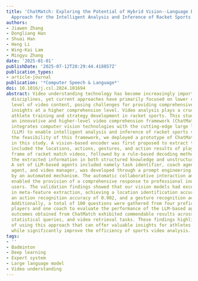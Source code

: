 ```yaml
---
title: 'ChatMatch: Exploring the Potential of Hybrid Vision--Language Deep Learning
  Approach for the Intelligent Analysis and Inference of Racket Sports'
authors:
- Jiawen Zhang
- Dongliang Han
- Shuai Han
- Heng Li
- Wing-Kai Lam
- Mingyu Zhang
date: '2025-01-01'
publishDate: '2025-07-12T20:29:44.418857Z'
publication_types:
- article-journal
publication: '*Computer Speech & Language*'
doi: 10.1016/j.csl.2024.101694
abstract: Video understanding technology has become increasingly important in various
  disciplines, yet current approaches have primarily focused on lower comprehension
  level of video content, posing challenges for providing comprehensive and professional
  insights at a higher comprehension level. Video analysis plays a crucial role in
  athlete training and strategy development in racket sports. This study aims to demonstrate
  an innovative and higher-level video comprehension framework (ChatMatch), which
  integrates computer vision technologies with the cutting-edge large language models
  (LLM) to enable intelligent analysis and inference of racket sports videos. To examine
  the feasibility of this framework, we deployed a prototype of ChatMatch in the badminton
  in this study. A vision-based encoder was first proposed to extract the meta-features
  included the locations, actions, gestures, and action results of players in each
  frame of racket match videos, followed by a rule-based decoding method to transform
  the extracted information in both structured knowledge and unstructured knowledge.
  A set of LLM-based agents included namely task identifier, coach agent, statistician
  agent, and video manager, was developed through a prompt engineering and driven
  by an automated mechanism. The automatic collaborative interaction among the agents
  enabled the provision of a comprehensive response to professional inquiries from
  users. The validation findings showed that our vision models had excellent performances
  in meta-feature extraction, achieving a location identification accuracy of 0.991,
  an action recognition accuracy of 0.902, and a gesture recognition accuracy of 0.950.
  Additionally, a total of 100 questions were gathered from four proficient badminton
  players and one coach to evaluate the performance of the LLM-based agents, and the
  outcomes obtained from ChatMatch exhibited commendable results across general inquiries,
  statistical queries, and video retrieval tasks. These findings highlight the potential
  of using this approach that can offer valuable insights for athletes and coaches
  while significantly improve the efficiency of sports video analysis.
tags:
- ''
- Badminton
- Deep learning
- Expert system
- Large language model
- Video understanding
---
```

